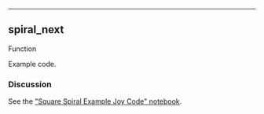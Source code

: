 ------------------------------------------------------------------------

## spiral_next

Function

Example code.

### Discussion

See the ["Square Spiral Example Joy Code" notebook](https://joypy.osdn.io/notebooks/Square_Spiral.html).

